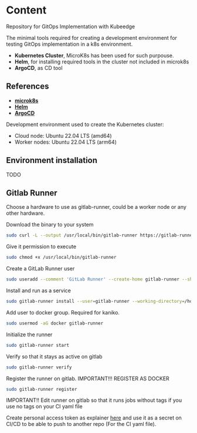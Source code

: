 # Content

Repository for GitOps Implementation with Kubeedge

The minimal tools required for creating a development environment for testing GitOps implementation in a k8s environment.

- **Kubernetes Cluster**, MicroK8s has been used for such purpouse.
- **Helm**, for installing required tools in the cluster not included in microk8s
- **ArgoCD**, as CD tool

## References

- [**microk8s**](https://microk8s.io/)
- [**Helm**](https://helm.sh/)
- [**ArgoCD**](https://argo-cd.readthedocs.io/en/stable/)

Development environment used to create the Kubernetes cluster:

- Cloud node: Ubuntu 22.04 LTS (amd64)
- Worker nodes: Ubuntu 22.04 LTS (arm64)

## Environment installation

TODO

## Gitlab Runner

Choose a hardware to use as gitlab-runner, could be a worker node or any other hardware.

Download the binary to your system

```sh
sudo curl -L --output /usr/local/bin/gitlab-runner https://gitlab-runner-downloads.s3.amazonaws.com/latest/binaries/gitlab-runner-linux-arm64
```

Give it permission to execute

```sh
sudo chmod +x /usr/local/bin/gitlab-runner
```

Create a GitLab Runner user

```sh
sudo useradd --comment 'GitLab Runner' --create-home gitlab-runner --shell /bin/bash
```

Install and run as a service

```sh
sudo gitlab-runner install --user=gitlab-runner --working-directory=/home/gitlab-runner
```

Add user to docker group. Required for kaniko.

```sh
sudo usermod -aG docker gitlab-runner
```

Initialize the runner

```sh
sudo gitlab-runner start
```

Verify so that it stays as active on gitlab

```sh
sudo gitlab-runner verify
```

Register the runner on gitlab. IMPORTANT!!! REGISTER AS DOCKER

```sh
sudo gitlab-runner register
```

IMPORTANT!! Edit runner on gitlab so that it runs jobs without tags if you use no tags on your CI yaml file

Create personal access token as explainer [here](https://docs.gitlab.com/ee/user/profile/personal_access_tokens.html) and use it as a secret on CI/CD to be able to push to another repo (For the CI yaml file).
